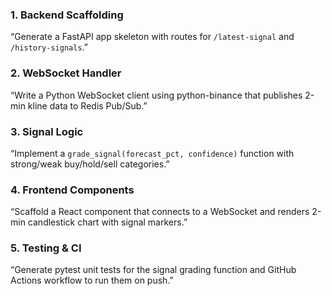 ### 1. Backend Scaffolding
“Generate a FastAPI app skeleton with routes for `/latest-signal` and `/history-signals`.”

### 2. WebSocket Handler
“Write a Python WebSocket client using python-binance that publishes 2-min kline data to Redis Pub/Sub.”

### 3. Signal Logic
“Implement a `grade_signal(forecast_pct, confidence)` function with strong/weak buy/hold/sell categories.”

### 4. Frontend Components
“Scaffold a React component that connects to a WebSocket and renders 2-min candlestick chart with signal markers.”

### 5. Testing & CI
“Generate pytest unit tests for the signal grading function and GitHub Actions workflow to run them on push.”

